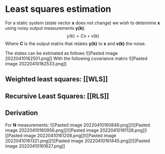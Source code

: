 # Least squares estimation
For a static system (state vector **x** does not change) we wish to determine **x** using noisy output measurements **y(k)**:
$$y(k) = Cx + v(k)$$
Where **C** is the output matrix that relates **y(k)** to **x** and **v(k)** the noise.

The states can be estimated as follows
![[Pasted image 20220410162501.png]]
With the following covariance matrix
![[Pasted image 20220410162533.png]]

## Weighted least squares: [[WLS]]
## Recursive Least Squares: [[RLS]]

## Derivation
For **N** measurements:
![[Pasted image 20220410160848.png]]![[Pasted image 20220410160956.png]]![[Pasted image 20220410161128.png]]![[Pasted image 20220410161208.png]]![[Pasted image 20220410161321.png]]![[Pasted image 20220410161445.png]]![[Pasted image 20220410161627.png]]